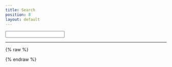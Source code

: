 ```yaml
---
title: Search
position: 8
layout: default
---
```

<script src="https://cdn.jsdelivr.net/npm/instantsearch.js@2.2.1/dist/instantsearch.min.js"></script>

<input id="search-box">

  <div id="rev-box"></div>

  <hr class="break">

  <div id="refine"></div>

  <div id="hits"></div>  

{% raw %}

<script type="text/javascript">
function getUrlParameter(name) {
    name = name.replace(/[\[]/, '\\[').replace(/[\]]/, '\\]');
    var regex = new RegExp('[\\?&]' + name + '=([^&#]*)');
    var results = regex.exec(location.search);
    return results === null ? '' : decodeURIComponent(results[1].replace(/\+/g, ' '));
};

var keywords = getUrlParameter('keywords');

  const search = instantsearch({
  appId: 'R7MRY12BR6',
  apiKey: 'a773dcb4e565198a31f353490e3652d8',
  indexName: 'dai',
  searchParameters: {
    attributesToSnippet: ["excerpt", "text:30", "url"],
     facetingAfterDistinct: true,
     query: keywords
  }
});

search.addWidget(
    instantsearch.widgets.searchBox({
      container: '#search-box',
      placeholder: 'Enter Search Terms',
      autofocus: 'true'
    })
  ); 

search.addWidget(
  instantsearch.widgets.menu({
    container: '#rev-box',
    attributeName: 'layout',
    operator: 'or',
    limit: 3,
    sortBy: ["count:desc","name:asc"],
    templates: {
      header: 'Filter Results by Document Type:',
      item: '<div class="menu-item"><span class="menu-item--label">{{ label }} ({{ count }} items)</h3></span>'
    },
    transformData: function(item){
    if(item.value == "node"){
      item.label = "News";
    }else{
    item.value == item.label;
    }
  return item;
  }
  })
);

search.addWidget(
    instantsearch.widgets.infiniteHits({
      container: '#hits',
      templates: {
        empty: 'No results',
        item: '<a class="alg-link" href="{{url}}"><h3 class="alg-title">{{{_highlightResult.title.value}}}</h3></a><span class="alg-text">{{{_snippetResult.text.value}}}</span><br><hr>'
      }
    })
  );

search.addWidget(
  instantsearch.widgets.refinementList({
    container: '#refine',
    attributeName: 'solutions',
    operator: 'or',
    limit: 10,
    transformData: function(item){
    if(item.label == "Include Primary and/or Secondary Solutions" || item.label == "Agriculture and Food Security" || item.label == "Business Environment Reform" || item.label == "Clean Energy and Energy Efficiency" || item.label == "Climate Change Adaptation and Mitigation" || item.label == "Conflict and Vulnerability Analysis" || item.label == "Countering Extremism" || item.label == "The DAI Maker Lab" || item.label == "Decentralization and Local Government Management" || item.label == "Emerging Infectious Diseases" || item.label == "Financial Services" || item.label == "Gender" || item.label == "Health and Livelihoods" || item.label == "Health Governance" || item.label == "Innovation and Entrepreneurship" || item.label == "Institutional and Policy Reform" || item.label == "Land Tenure and Property Rights" || item.label == "Law and Justice" || item.label == "Legislative Strengthening" || item.label == "Local Content and Supply Chain Management" || item.label == "Market Insight and Development" || item.label == "Natural Resource Management" || item.label == "Nutrition and Food Security" || item.label == "Peace-Building and Political Transition" || item.label == "Peace-building and State-building" || item.label == "Public Administration, Civil Service Reform, and Human Resources Management" || item.label == "Public Financial Management" || item.label == "Public-Private Partnerships" || item.label == "Security and Justice Development" || item.label == "Security and Justice" || item.label == "Stability" || item.label == "Stabilization" || item.label == "Sustainable and Accountable Health Services" || item.label == "Sustainable Livelihoods" || item.label == "Trade" || item.label == "Transition and Stabilization Programming" || item.label == "Value Chain Development for Agribusiness and Other Sectors" || item.label == "Voice and Accountability" || item.label == "Water and Sanitation Services and Management"  || item.label == "gender" || item.label == "Social Strategy"){
        item.hide = "true";
      }else if(item.label == ""){
        item.hide = "true";
      }else if(item.label == ""){
        item.hide = "true";
      }else if(item.label == "Economic Growth"){
        item.icon = "econ-badge"
      }else if(item.label == "Governance"){
        item.icon = "gov-badge"
      }else if(item.label == "Environment and Energy"){
        item.icon = "env-badge"
      }else if(item.label == "Health"){
        item.icon = "health-badge"
      }else if(item.label == "Fragile States"){
        item.icon = "stability-badge"
      }else if(item.label == "Digital"){
        item.icon = "ict-badge"
      }else if(item.label == "Sustainable Business"){
        item.icon = "corp-badge"
      }
     return item;
     },
    templates: {
      header: 'Further Refine Results by Solution:',
      item: '{{^hide}}<span class="refine-button"><svg class="{{icon}} badge" viewBox="0 0 101 100" preserveAspectRatio="xMinYMaxmeet"><use xlink:href="#{{icon}}"></use></svg>{{ label }}</span>{{/hide}}'
    }
  })
);

search.start();

</script>

{% endraw %}